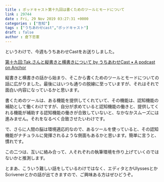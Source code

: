 ```yaml
---
title : ポッドキャスト第十九回は書くためのツールとモードについて
link : 29744
date : Fri, 29 Nov 2019 03:27:31 +0000
categories : ["告知"]
tags : ["うちあわせcast","ポッドキャスト"]
draft : false
author : 倉下忠憲
---
```


というわけで、今週もうちあわせCastをお送りしました。

<a href="https://anchor.fm/rashita/episodes/Tak-e981d7">第十九回:Tak.さんと縦書きと横書きについて by うちあわせCast • A podcast on Anchor</a>

縦書きと横書きの話から始まり、そこから書くためのツールとモードについての話に広がりました。最後にはいつも通りの脱線に至っていますが、それはそれで面白い内容になっているかと思います。

書くためのツールは、ある機能を提供してくれていて、その機能は、認知機能の補助として働くわけですが、自分が求めていると認知機能の働きと、提供してくれる機能が補助する認知機能の働きが合致していないと、なかなかスムーズには進みません。それをなるべく合致させたいわけです。

で、さらに人間の脳は環境適応的なので、あるツールを使っていると、その認知機能がナチュラルに発揮されるような側面もあるかと思います。簡単に言うと、慣れです。

この二つは、互いに絡み合って、人それぞれの執筆環境を作り上げていくのではないかと推測します。

とまあ、こういう難しい話をしているわけではなく、エディタとかUlyssesとかScrivenerとかの話が出てきますので、ご興味ある方はぜひどうぞ。